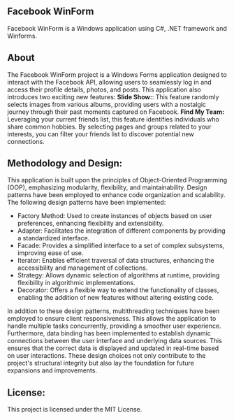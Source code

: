 ## Facebook WinForm
Facebook WinForm is a Windows application using C#, .NET framework and Winforms.

## About
The Facebook WinForm project is a Windows Forms application designed to interact with the Facebook API, allowing users to seamlessly log in and access their profile details, photos, and posts. This application also introduces two exciting new features:
**Slide Show:**: This feature randomly selects images from various albums, providing users with a nostalgic journey through their past moments captured on Facebook.
**Find My Team:** Leveraging your current friends list, this feature identifies individuals who share common hobbies. By selecting pages and groups related to your interests, you can filter your friends list to discover potential new connections.

## Methodology and Design:
This application is built upon the principles of Object-Oriented Programming (OOP), emphasizing modularity, flexibility, and maintainability.
Design patterns have been employed to enhance code organization and scalability.
The following design patterns have been implemented:
- Factory Method: Used to create instances of objects based on user preferences, enhancing flexibility and extensibility.
- Adapter: Facilitates the integration of different components by providing a standardized interface.
- Facade: Provides a simplified interface to a set of complex subsystems, improving ease of use.
- Iterator: Enables efficient traversal of data structures, enhancing the accessibility and management of collections.
- Strategy: Allows dynamic selection of algorithms at runtime, providing flexibility in algorithmic implementations.
- Decorator: Offers a flexible way to extend the functionality of classes, enabling the addition of new features without altering existing code.

In addition to these design patterns, multithreading techniques have been employed to ensure client responsiveness. This allows the application to handle multiple tasks concurrently, providing a smoother user experience.
Furthermore, data binding has been implemented to establish dynamic connections between the user interface and underlying data sources. This ensures that the correct data is displayed and updated in real-time based on user interactions.
These design choices not only contribute to the project's structural integrity but also lay the foundation for future expansions and improvements.

## License:
This project is licensed under the MIT License.
